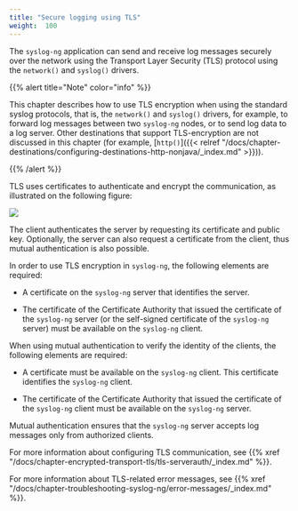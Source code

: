```yaml
---
title: "Secure logging using TLS"
weight:  100
---
```

<!-- DISCLAIMER: This file is based on the syslog-ng Open Source Edition documentation https://github.com/balabit/syslog-ng-ose-guides/commit/2f4a52ee61d1ea9ad27cb4f3168b95408fddfdf2 and is used under the terms of The syslog-ng Open Source Edition Documentation License. The file has been modified by Axoflow. -->

The `syslog-ng` application can send and receive log messages securely over the network using the Transport Layer Security (TLS) protocol using the `network()` and `syslog()` drivers.

{{% alert title="Note" color="info" %}}

This chapter describes how to use TLS encryption when using the standard syslog protocols, that is, the `network()` and `syslog()` drivers, for example, to forward log messages between two `syslog-ng` nodes, or to send log data to a log server. Other destinations that support TLS-encryption are not discussed in this chapter (for example, [`http()`]({{< relref "/docs/chapter-destinations/configuring-destinations-http-nonjava/_index.md" >}})).

{{% /alert %}}

TLS uses certificates to authenticate and encrypt the communication, as illustrated on the following figure:

![](../Images/Figures/fig-certificate-based-authentication01.png)

The client authenticates the server by requesting its certificate and public key. Optionally, the server can also request a certificate from the client, thus mutual authentication is also possible.

In order to use TLS encryption in `syslog-ng`, the following elements are required:

  - A certificate on the `syslog-ng` server that identifies the server.

  - The certificate of the Certificate Authority that issued the certificate of the `syslog-ng` server (or the self-signed certificate of the `syslog-ng` server) must be available on the `syslog-ng` client.

When using mutual authentication to verify the identity of the clients, the following elements are required:

  - A certificate must be available on the `syslog-ng` client. This certificate identifies the `syslog-ng` client.

  - The certificate of the Certificate Authority that issued the certificate of the `syslog-ng` client must be available on the `syslog-ng` server.

Mutual authentication ensures that the `syslog-ng` server accepts log messages only from authorized clients.

For more information about configuring TLS communication, see {{% xref "/docs/chapter-encrypted-transport-tls/tls-serverauth/_index.md" %}}.

For more information about TLS-related error messages, see {{% xref "/docs/chapter-troubleshooting-syslog-ng/error-messages/_index.md" %}}.
